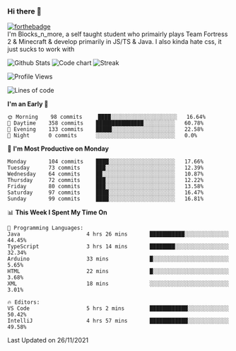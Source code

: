 ### Hi there 👋
[![forthebadge](https://forthebadge.com/images/badges/0-percent-optimized.svg)](https://forthebadge.com)<br>
I'm Blocks_n_more, a self taught student who primairly plays Team Fortress 2 & Minecraft & develop primarily in JS/TS & Java. I also kinda hate css, it just sucks to work with

![Github Stats](https://github-readme-stats.vercel.app/api?username=blocksnmore&show_icons=true&theme=dark)
![Code chart](https://github-readme-stats.vercel.app/api/top-langs/?username=blocksnmore&layout=compact&theme=dark)
![Streak](https://github-readme-streak-stats.herokuapp.com/?user=blocksnmore&theme=dark&hide_border=true)
<!--START_SECTION:waka-->
![Profile Views](http://img.shields.io/badge/Profile%20Views-0-blue)

![Lines of code](https://img.shields.io/badge/From%20Hello%20World%20I%27ve%20Written-2.1%20million%20lines%20of%20code-blue)

**I'm an Early 🐤** 

```text
🌞 Morning    98 commits     ████░░░░░░░░░░░░░░░░░░░░░   16.64% 
🌆 Daytime    358 commits    ███████████████░░░░░░░░░░   60.78% 
🌃 Evening    133 commits    █████░░░░░░░░░░░░░░░░░░░░   22.58% 
🌙 Night      0 commits      ░░░░░░░░░░░░░░░░░░░░░░░░░   0.0%

```
📅 **I'm Most Productive on Monday** 

```text
Monday       104 commits    ████░░░░░░░░░░░░░░░░░░░░░   17.66% 
Tuesday      73 commits     ███░░░░░░░░░░░░░░░░░░░░░░   12.39% 
Wednesday    64 commits     ██░░░░░░░░░░░░░░░░░░░░░░░   10.87% 
Thursday     72 commits     ███░░░░░░░░░░░░░░░░░░░░░░   12.22% 
Friday       80 commits     ███░░░░░░░░░░░░░░░░░░░░░░   13.58% 
Saturday     97 commits     ████░░░░░░░░░░░░░░░░░░░░░   16.47% 
Sunday       99 commits     ████░░░░░░░░░░░░░░░░░░░░░   16.81%

```


📊 **This Week I Spent My Time On** 

```text
💬 Programming Languages: 
Java                     4 hrs 26 mins       ███████████░░░░░░░░░░░░░░   44.45% 
TypeScript               3 hrs 14 mins       ████████░░░░░░░░░░░░░░░░░   32.34% 
Arduino                  33 mins             █░░░░░░░░░░░░░░░░░░░░░░░░   5.65% 
HTML                     22 mins             █░░░░░░░░░░░░░░░░░░░░░░░░   3.68% 
XML                      18 mins             ░░░░░░░░░░░░░░░░░░░░░░░░░   3.01%

🔥 Editors: 
VS Code                  5 hrs 2 mins        ████████████░░░░░░░░░░░░░   50.42% 
IntelliJ                 4 hrs 57 mins       ████████████░░░░░░░░░░░░░   49.58%

```


 Last Updated on 26/11/2021
<!--END_SECTION:waka-->
